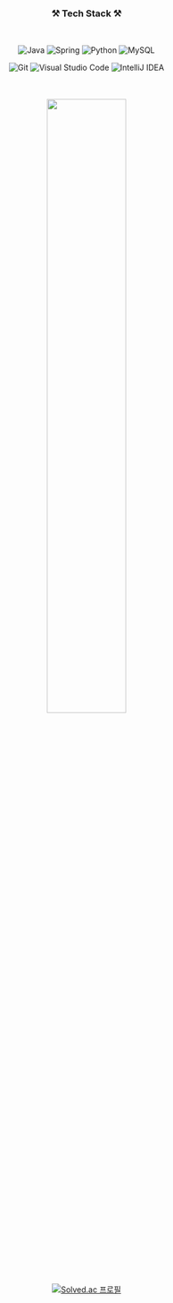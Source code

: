 <div align=center>

### ⚒️ Tech Stack ⚒️

<br>

![Java](https://img.shields.io/badge/java-%23ED8B00.svg?style=for-the-badge&logo=java&logoColor=white)
![Spring](https://img.shields.io/badge/spring-6DB33F.svg?style=for-the-badge&logo=spring&logoColor=white)
![Python](https://img.shields.io/badge/python-3776AB?style=for-the-badge&logo=python&logoColor=ffdd54)
![MySQL](https://img.shields.io/badge/mysql-4479A1.svg?style=for-the-badge&logo=mysql&logoColor=white)

![Git](https://img.shields.io/badge/git-%23F05033.svg?style=for-the-badge&logo=git&logoColor=white)
![Visual Studio Code](https://img.shields.io/badge/Visual%20Studio%20Code-0078d7.svg?style=for-the-badge&logo=visual-studio-code&logoColor=white)
![IntelliJ IDEA](https://img.shields.io/badge/IntelliJIDEA-000000.svg?style=for-the-badge&logo=intellij-idea&logoColor=white)

</div>

<br>
<br>

<div align=center>
	<a href="https://github-readme-stats.vercel.app/api?username=jiwonss&show_icons=true">
	  <img align="center" width="53%" src="https://github-readme-stats.vercel.app/api?username=jiwonss&show_icons=true" />
	</a>
</div>

<br>
<br>


<div align=center>

[![Solved.ac 프로필](http://mazassumnida.wtf/api/mini/generate_badge?boj=sjs3326)](https://solved.ac/sjs3326)

</div>
